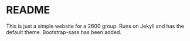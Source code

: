 # README

This is just a simple website for a 2600 group.  Runs on Jekyll and has the default theme.  Bootstrap-sass has been added.